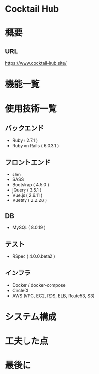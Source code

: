 # Cocktail Hub

<!-- ![image]() -->
<!-- アプリイメージを導入し、記述する -->

# 概要

<!-- アプリ概要、製作背景を記述する -->
<!-- アプリの使い方を記述する -->

## URL

https://www.cocktail-hub.site/

# 機能一覧

<!-- - ○○機能 -->

# 使用技術一覧

## バックエンド

- Ruby ( 2.7.1 )
- Ruby on Rails ( 6.0.3.1 )

## フロントエンド

- slim
- SASS
- Bootstrap ( 4.5.0 )
- jQuery ( 3.5.1 )
- Vue.js ( 2.6.11 )
- Vuetify ( 2.2.28 )

## DB

- MySQL ( 8.0.19 )

## テスト

- RSpec ( 4.0.0.beta2 )

## インフラ

- Docker / docker-compose
- CircleCI
- AWS (VPC, EC2, RDS, ELB, Route53, S3)

# システム構成

<!-- ![image]() -->
<!-- システム構成図イメージを導入し、記述する -->

# 工夫した点

<!-- ### 工夫した点タイトルを記述する -->
<!-- 工夫した点を記述する -->

# 最後に

<!-- 閲覧していただいた感謝などを記述する -->